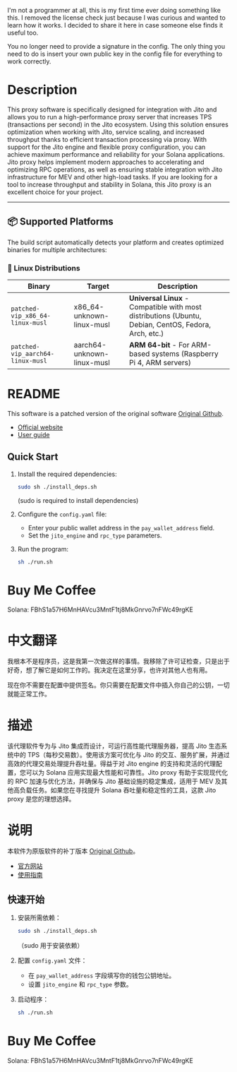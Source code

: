 I'm not a programmer at all, this is my first time ever doing something like this. I removed the license check just because I was curious and wanted to learn how it works. I decided to share it here in case someone else finds it useful too.

You no longer need to provide a signature in the config. The only thing you need to do is insert your own public key in the config file for everything to work correctly.

# Description

This proxy software is specifically designed for integration with Jito and allows you to run a high-performance proxy server that increases TPS (transactions per second) in the Jito ecosystem. Using this solution ensures optimization when working with Jito, service scaling, and increased throughput thanks to efficient transaction processing via proxy. With support for the Jito engine and flexible proxy configuration, you can achieve maximum performance and reliability for your Solana applications. Jito proxy helps implement modern approaches to accelerating and optimizing RPC operations, as well as ensuring stable integration with Jito infrastructure for MEV and other high-load tasks. If you are looking for a tool to increase throughput and stability in Solana, this Jito proxy is an excellent choice for your project.

---

## 📦 Supported Platforms

The build script automatically detects your platform and creates optimized binaries for multiple architectures:

### 🐧 Linux Distributions

| Binary                           | Target                     | Description                                                                                           |
| -------------------------------- | -------------------------- | ----------------------------------------------------------------------------------------------------- |
| `patched-vip_x86_64-linux-musl`  | x86_64-unknown-linux-musl  | **Universal Linux** - Compatible with most distributions (Ubuntu, Debian, CentOS, Fedora, Arch, etc.) |
| `patched-vip_aarch64-linux-musl` | aarch64-unknown-linux-musl | **ARM 64-bit** - For ARM-based systems (Raspberry Pi 4, ARM servers)                                  |

# README

This software is a patched version of the original software [Original Github](https://github.com/SaoXuan/rust-mev-proxy-vip).

- [Official website](https://www.solboxs.com/proxy)
- [User guide](https://rust-mev-bot.solboxs.com/basics/proxy-fu-wu)

## Quick Start

1. Install the required dependencies:

   ```sh
   sudo sh ./install_deps.sh
   ```

   (sudo is required to install dependencies)

2. Configure the `config.yaml` file:

   - Enter your public wallet address in the `pay_wallet_address` field.
   - Set the `jito_engine` and `rpc_type` parameters.

3. Run the program:

   ```sh
   sh ./run.sh
   ```

# Buy Me Coffee

Solana: FBhS1a57H6MnHAVcu3MntF1tj8MkGnrvo7nFWc49rgKE

# 中文翻译

我根本不是程序员，这是我第一次做这样的事情。我移除了许可证检查，只是出于好奇，想了解它是如何工作的。我决定在这里分享，也许对其他人也有用。

现在你不需要在配置中提供签名。你只需要在配置文件中插入你自己的公钥，一切就能正常工作。

# 描述

该代理软件专为与 Jito 集成而设计，可运行高性能代理服务器，提高 Jito 生态系统中的 TPS（每秒交易数）。使用该方案可优化与 Jito 的交互、服务扩展，并通过高效的代理交易处理提升吞吐量。得益于对 Jito engine 的支持和灵活的代理配置，您可以为 Solana 应用实现最大性能和可靠性。Jito proxy 有助于实现现代化的 RPC 加速与优化方法，并确保与 Jito 基础设施的稳定集成，适用于 MEV 及其他高负载任务。如果您在寻找提升 Solana 吞吐量和稳定性的工具，这款 Jito proxy 是您的理想选择。

# 说明

本软件为原版软件的补丁版本 [Original Github](https://github.com/SaoXuan/rust-mev-proxy-vip)。

- [官方网站](https://www.solboxs.com/proxy)
- [使用指南](https://rust-mev-bot.solboxs.com/basics/proxy-fu-wu)

## 快速开始

1. 安装所需依赖：

   ```sh
   sudo sh ./install_deps.sh
   ```

   （sudo 用于安装依赖）

2. 配置 `config.yaml` 文件：

   - 在 `pay_wallet_address` 字段填写你的钱包公钥地址。
   - 设置 `jito_engine` 和 `rpc_type` 参数。

3. 启动程序：

   ```sh
   sh ./run.sh
   ```

# Buy Me Coffee

Solana: FBhS1a57H6MnHAVcu3MntF1tj8MkGnrvo7nFWc49rgKE
